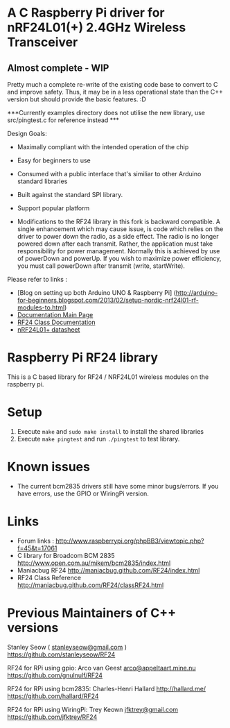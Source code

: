 # A C Raspberry Pi driver for nRF24L01(+) 2.4GHz Wireless Transceiver

Almost complete - WIP
---
Pretty much a complete re-write of the existing code base to convert to C and improve safety. Thus, it may be in a less operational state than the C++ version but should provide the basic features. :D

***Currently examples directory does not utilise the new library, use src/pingtest.c for reference instead ***

Design Goals: 

* Maximally compliant with the intended operation of the chip
* Easy for beginners to use
* Consumed with a public interface that's similiar to other Arduino standard libraries
* Built against the standard SPI library. 
* Support popular platform

* Modifications to the RF24 library in this fork is backward compatible. A single
  enhancement which may cause issue, is code which relies on the driver to power down the
  radio, as a side effect. The radio is no longer powered down after each transmit. Rather,
  the application must take responsibility for power management. Normally this is
  achieved by use of powerDown and powerUp. If you wish to maximize power efficiency,
  you must call powerDown after transmit (write, startWrite).

Please refer to links :

* [Blog on setting up both Arduino UNO & Raspberry Pi] (http://arduino-for-beginners.blogspot.com/2013/02/setup-nordic-nrf24l01-rf-modules-to.html)
* [Documentation Main Page](http://maniacbug.github.com/RF24)
* [RF24 Class Documentation](http://maniacbug.github.com/RF24/classRF24.html)
* [nRF24L01+ datasheet](http://www.nordicsemi.com/eng/nordic/download_resource/8765/2/27999719 )




Raspberry Pi RF24 library
===========================

This is a C based library for RF24 / NRF24L01 wireless modules on the raspberry pi.

Setup
=====
1. Execute `make` and `sudo make install` to install the shared libraries
2. Execute `make pingtest` and run `./pingtest` to test library.


Known issues
============
- The current bcm2835 drivers still have some minor bugs/errors. If you have errors, use the GPIO or WiringPi version.


Links 
=====
- Forum links : http://www.raspberrypi.org/phpBB3/viewtopic.php?f=45&t=17061
- C library for Broadcom BCM 2835 http://www.open.com.au/mikem/bcm2835/index.html
- Maniacbug RF24 http://maniacbug.github.com/RF24/index.html
- RF24 Class Reference http://maniacbug.github.com/RF24/classRF24.html


Previous Maintainers of C++ versions
=======
Stanley Seow ( stanleyseow@gmail.com )
https://github.com/stanleyseow/RF24

RF24 for RPi using gpio:
Arco van Geest <arco@appeltaart.mine.nu> 
https://github.com/gnulnulf/RF24

RF24 for RPi using bcm2835:
Charles-Henri Hallard http://hallard.me/ 
https://github.com/hallard/RF24

RF24 for RPi using WiringPi:
Trey Keown <jfktrey@gmail.com>
https://github.com/jfktrey/RF24
